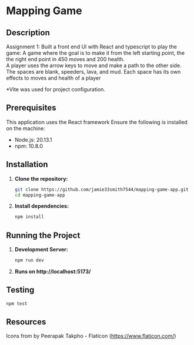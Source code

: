 # Mapping Game

## Description
Assignment 1: Built a front end UI with React and typescript to play the game:
A game where the goal is to make it from the left starting point, the the right end point in 450 moves and 200 health.  
A player uses the arrow keys to move and make a path to the other side.  The spaces are blank, speeders, lava, and mud.  Each space has its own effects to moves and health of a player

*Vite was used for project configuration.  

## Prerequisites
This application uses the React framework
Ensure the following is installed on the machine:
- Node.js: 20.13.1
- npm: 10.8.0

## Installation
1. **Clone the repository:**
    ```bash
    git clone https://github.com/jamie33smith7544/mapping-game-app.git
    cd mapping-game-app
    ```

2. **Install dependencies:**
    ```bash
    npm install
    ```

## Running the Project

1. **Development Server:**
    ```bash
    npm run dev
    ```

2. **Runs on http://localhost:5173/**

## Testing
```bash
npm test
```
## Resources
Icons from by Peerapak Takpho - Flaticon (https://www.flaticon.com/)
